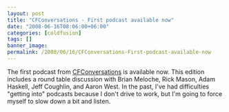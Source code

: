 ```yaml
---
layout: post
title: "CFConversations - First podcast available now"
date: "2008-06-16T08:06:00+06:00"
categories: [coldfusion]
tags: []
banner_image: 
permalink: /2008/06/16/CFConversations-First-podcast-available-now
---
```


The first podcast from <a href="http://www.cfconversations.com/">CFConversations</a> is available now. This edition includes a round table discussion with Brian Meloche, Rick Mason, Adam Haskell, Jeff Coughlin, and Aaron West. In the past, I've had difficulties "getting into" podcasts because I don't drive to work, but I'm going to force myself to slow down a bit and listen.